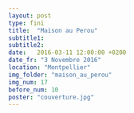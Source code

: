 ```yaml
---
layout: post
type: fini
title:  "Maison au Perou"
subtitle1:
subtitle2:
date:   2016-03-11 12:00:00 +0200
date_fr: "3 Novembre 2016"
location: "Montpellier"
img_folder: "maison_au_perou"
img_num: 17
before_num: 10
poster: "couverture.jpg"
---
```

